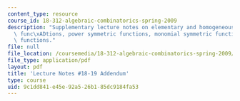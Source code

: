 ```yaml
---
content_type: resource
course_id: 18-312-algebraic-combinatorics-spring-2009
description: "Supplementary lecture notes on elementary and homogeneous symmetric\
  \ func\xADtions, power symmetric functions, monomial symmetric functions, and Schur\
  \ functions."
file: null
file_location: /coursemedia/18-312-algebraic-combinatorics-spring-2009/9c1dd841e45e92a526b185dc9184fa53_MIT18_312S09_lec18_Symm.pdf
file_type: application/pdf
layout: pdf
title: 'Lecture Notes #18-19 Addendum'
type: course
uid: 9c1dd841-e45e-92a5-26b1-85dc9184fa53
---
```

